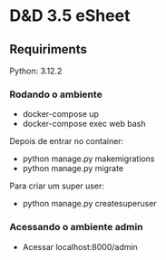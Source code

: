 # D&D 3.5 eSheet

## Requiriments
Python: 3.12.2

### Rodando o ambiente
- docker-compose up
- docker-compose exec web bash

Depois de entrar no container:

- python manage.py makemigrations
- python manage.py migrate

Para criar um super user:
- python manage.py createsuperuser

### Acessando o ambiente admin
- Acessar localhost:8000/admin
